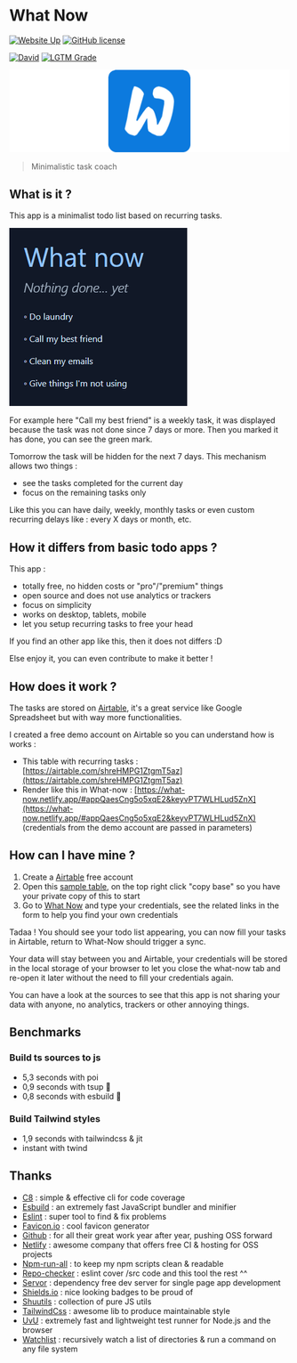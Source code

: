 # What Now

[![Website Up](https://img.shields.io/website/https/what-now.netlify.app.svg)](https://what-now.netlify.app)
[![GitHub license](https://img.shields.io/github/license/shuunen/what-now.svg?color=informational)](https://github.com/Shuunen/what-now/blob/master/LICENSE)

[![David](https://img.shields.io/david/shuunen/what-now.svg)](https://david-dm.org/shuunen/what-now)
[![LGTM Grade](https://img.shields.io/lgtm/grade/javascript/github/Shuunen/what-now.svg)](https://lgtm.com/projects/g/Shuunen/what-now)

![demo](docs/logo.svg)

> Minimalistic task coach

## What is it ?

This app is a minimalist todo list based on recurring tasks.

![demo](docs/demo.gif)

For example here "Call my best friend" is a weekly task, it was displayed because the task was not done since 7 days or more. Then you marked it has done, you can see the green mark.

Tomorrow the task will be hidden for the next 7 days. This mechanism allows two things :

- see the tasks completed for the current day
- focus on the remaining tasks only

Like this you can have daily, weekly, monthly tasks or even custom recurring delays like : every X days or month, etc.

## How it differs from basic todo apps ?

This app :

- totally free, no hidden costs or "pro"/"premium" things
- open source and does not use analytics or trackers
- focus on simplicity
- works on desktop, tablets, mobile
- let you setup recurring tasks to free your head

If you find an other app like this, then it does not differs :D

Else enjoy it, you can even contribute to make it better !

## How does it work ?

The tasks are stored on [Airtable](https://airtable.com/invite/r/haFeqo8t), it's a great service like Google Spreadsheet but with way more functionalities.

I created a free demo account on Airtable so you can understand how is works :

- This table with recurring tasks : [https://airtable.com/shreHMPG1ZtgmT5az](https://airtable.com/shreHMPG1ZtgmT5az)
- Render like this in What-now : [https://what-now.netlify.app/#appQaesCng5o5xqE2&keyvPT7WLHLud5ZnX](https://what-now.netlify.app/#appQaesCng5o5xqE2&keyvPT7WLHLud5ZnX) (credentials from the demo account are passed in parameters)

## How can I have mine ?

1. Create a [Airtable](https://airtable.com/invite/r/haFeqo8t) free account
2. Open this [sample table](https://airtable.com/shrYQeD7BurQgyQz3), on the top right click "copy base" so you have your private copy of this to start
3. Go to [What Now](https://what-now.netlify.app) and type your credentials, see the related links in the form to help you find your own credentials

Tadaa ! You should see your todo list appearing, you can now fill your tasks in Airtable, return to What-Now should trigger a sync.

Your data will stay between you and Airtable, your credentials will be stored in the local storage of your browser to let you close the what-now tab and re-open it later without the need to fill your credentials again.

You can have a look at the sources to see that this app is not sharing your data with anyone, no analytics, trackers or other annoying things.

## Benchmarks

### Build ts sources to js

- 5,3 seconds with poi
- 0,9 seconds with tsup :tada:
- 0,8 seconds with esbuild :tada:

### Build Tailwind styles

- 1,9 seconds with tailwindcss & jit
- instant with twind

## Thanks

- [C8](https://github.com/bcoe/c8) : simple & effective cli for code coverage
- [Esbuild](https://github.com/evanw/esbuild) : an extremely fast JavaScript bundler and minifier
- [Eslint](https://eslint.org) : super tool to find & fix problems
- [Favicon.io](https://favicon.io) : cool favicon generator
- [Github](https://github.com) : for all their great work year after year, pushing OSS forward
- [Netlify](https://netlify.com) : awesome company that offers free CI & hosting for OSS projects
- [Npm-run-all](https://github.com/mysticatea/npm-run-all) : to keep my npm scripts clean & readable
- [Repo-checker](https://github.com/Shuunen/repo-checker) : eslint cover /src code and this tool the rest ^^
- [Servor](https://github.com/lukejacksonn/servor) : dependency free dev server for single page app development
- [Shields.io](https://shields.io) : nice looking badges to be proud of
- [Shuutils](https://github.com/Shuunen/shuutils) : collection of pure JS utils
- [TailwindCss](https://tailwindcss.com) : awesome lib to produce maintainable style
- [UvU](https://github.com/lukeed/uvu) : extremely fast and lightweight test runner for Node.js and the browser
- [Watchlist](https://github.com/lukeed/watchlist) : recursively watch a list of directories & run a command on any file system
